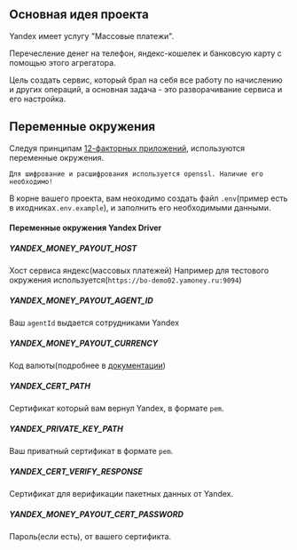 ## Основная идея проекта
Yandex имеет услугу "Массовые платежи".

Перечесление денег на телефон, яндекс-кошелек и банковсую карту с помощью этого агрегатора.

Цель создать сервис, который брал на себя все работу по начислению и других операций, а основная задача - 
это разворачивание сервиса и его настройка.

## Переменные окружения
Следуя принципам [12-факторных приложений](https://12factor.net/ru/), используются
переменные окружения. 

```
Для шифрование и расшифрования используется openssl. Наличие его необходимо!
```

В корне вашего проекта, вам неоходимо создать файл `.env`(пример есть в иходниках`.env.example`),
и заполнить его необходимыми данными.

#### Переменные окружения Yandex Driver

##### YANDEX_MONEY_PAYOUT_HOST
Хост сервиса яндекс(массовых платежей)
Например для тестового окружения используется(`https://bo-demo02.yamoney.ru:9094`)

##### YANDEX_MONEY_PAYOUT_AGENT_ID
Ваш `agentId` выдается сотрудниками Yandex

##### YANDEX_MONEY_PAYOUT_CURRENCY
Код валюты(подробнее в [документации](https://tech.yandex.ru/money/doc/payment-solution/reference/datatypes-docpage/))

##### YANDEX_CERT_PATH
Сертификат который вам вернул Yandex, в формате `pem`.

##### YANDEX_PRIVATE_KEY_PATH
Ваш приватный сертификат в формате `pem`.

##### YANDEX_CERT_VERIFY_RESPONSE
Сертификат для верификации пакетных данных от Yandex.

##### YANDEX_MONEY_PAYOUT_CERT_PASSWORD
Пароль(если есть), от вашего сертификта.
